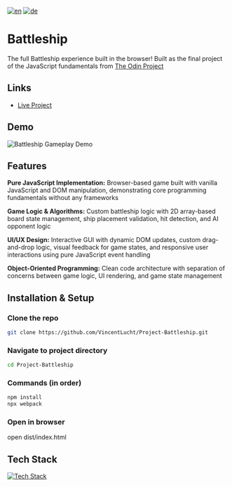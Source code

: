 [![en](https://img.shields.io/badge/lang-en-red.svg)](https://github.com/VincentLucht/Project-Battleship/README.md)
[![de](https://img.shields.io/badge/lang-de-blue.svg)](https://github.com/VincentLucht/Project-Battleship/README.de.md)

# Battleship
The full Battleship experience built in the browser! Built as the final project of the JavaScript fundamentals from [The Odin Project](https://www.theodinproject.com/)

## Links
- [Live Project](https://battleship-vl.vercel.app)

## Demo
![Battleship Gameplay Demo](./public/battleship-demo.gif)

## Features
**Pure JavaScript Implementation:** Browser-based game built with vanilla JavaScript and DOM manipulation, demonstrating core programming fundamentals without any frameworks

**Game Logic & Algorithms:** Custom battleship logic with 2D array-based board state management, ship placement validation, hit detection, and AI opponent logic

**UI/UX Design:** Interactive GUI with dynamic DOM updates, custom drag-and-drop logic, visual feedback for game states, and responsive user interactions using pure JavaScript event handling

**Object-Oriented Programming:** Clean code architecture with separation of concerns between game logic, UI rendering, and game state management

## Installation & Setup
### Clone the repo
```bash
git clone https://github.com/VincentLucht/Project-Battleship.git
```

### Navigate to project directory
```bash
cd Project-Battleship
```

### Commands (in order)
```bash
npm install
npx webpack
```

### Open in browser
open dist/index.html

## Tech Stack
[![Tech Stack](https://skillicons.dev/icons?i=js,html,css,webpack)](https://skillicons.dev)
